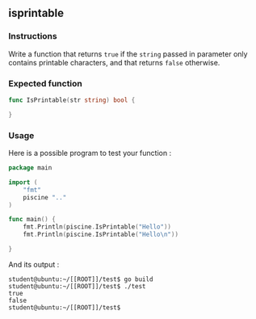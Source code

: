 ## isprintable

### Instructions

Write a function that returns `true` if the `string` passed in parameter only contains printable characters, and that returns `false` otherwise.

### Expected function

```go
func IsPrintable(str string) bool {

}
```

### Usage

Here is a possible program to test your function :

```go
package main

import (
	"fmt"
	piscine ".."
)

func main() {
	fmt.Println(piscine.IsPrintable("Hello"))
	fmt.Println(piscine.IsPrintable("Hello\n"))

}
```

And its output :

```console
student@ubuntu:~/[[ROOT]]/test$ go build
student@ubuntu:~/[[ROOT]]/test$ ./test
true
false
student@ubuntu:~/[[ROOT]]/test$
```
